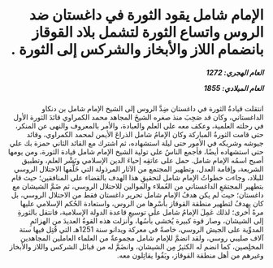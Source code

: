 <h1 dir="rtl">الإمام شامل يقود الثورة في داغستان ضد الروس واتساع الثورة لتشمل بلاد القوقاز بانضمام اللاز والأبخاز والشركس إلى الثورة .</h1>

<h5 dir="rtl">العام الهجري:  1272

العام الميلادي: 1855

</h5>

<p dir="rtl">انتقلت قيادةُ الثورة في داغستان ضِدَّ الروس إلى الشيخ الإمام شامل بن دنكاو الداغستاني، وكان قد صَحِبَ منذ صغره الشيخَ المجاهد محمد الكمراوي قائدَ الثورة الأول في رحلته العلمية، وعكف معه على العلم والعبادة، والأمر بالمعروف والنهى عن المنكر، حتى قامت الثورةُ المباركة وكان الإمامُ شامل الذراعَ الأيمن لمحمد الكمراوي، وقائد جيوشه وشريكه في الأمور حتى ليلة استشهاده، ثم اشترك مع القائد الثاني حمزة بك علي حتى استشهاده أيضًا، فأجمع الناسُ على تولية الشيخ الإمام شامل قيادة الثورة، ومن يومها أصبح اسمُه الإمام شامل. حمل على عاتقِه إحياءَ الدين الإسلامي ونَشْر العلم، وتطبيق الشريعة، وإقامة العدل، وتطهير المجتمع من الآثار المرذولة التي خَلَّفها الاحتلال الروسي للبلاد، وجاءت خطواتُ الإمام شامل لتحقيقِ هذا الهدف بالقضاء على المنافقين؛ حيث قام بتطهير المجتمَعِ الداغستاني من العُملاء والموالين للاحتلال الروسي، ثم ضَمَّ الشيشان مع داغستان؛ حيث لم يكن هدفُ الإمام شامل تحرير داغستان فقط من الاحتلال الروسي، بل كان يهدفُ لتطهير منطقة القوقاز بأسْرِها من الروس، واستعادة الحُكم الإسلامي عليها مرةً أخرى؛ لذلك عَمِلَ الإمامُ شامل على توسيعِ قاعدة الدولة الإسلامية، فانتقل بالثورةِ إلى الشيشان، وصار قوة كبيرة يُخشى بأسُها، وأنزلت هذه القوةُ العديدَ من الهزائمِ المدوِّية على الجيش الروسي، خاصةً في معركة ويدانو سنة 1251هـ التي قُتِل فيها ستة آلاف صليبي روسي، ولقد انضمَّ للإمام شامل مجموعةٌ من العلماء العاملين المجاهدين المخلِصين، كما انضم له الكثيرُ مِن الشيشان، وانضَمَّ له من قبائل الشركس واللاز والأبخاز وغيرهم من أهل منطقة القوقاز، وبَقُوا يقاتِلون معه.</p></br>
